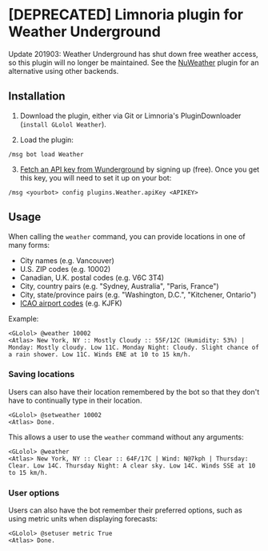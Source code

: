 # [DEPRECATED] Limnoria plugin for Weather Underground

Update 201903: Weather Underground has shut down free weather access, so this plugin will no longer be maintained. See the [NuWeather](../NuWeather) plugin for an alternative using other backends.

## Installation

1) Download the plugin, either via Git or Limnoria's PluginDownloader (`install GLolol Weather`).

2) Load the plugin:

```
/msg bot load Weather
```

3) [Fetch an API key from Wunderground](http://www.wunderground.com/weather/api/) by signing up (free).
Once you get this key, you will need to set it up on your bot:

```
/msg <yourbot> config plugins.Weather.apiKey <APIKEY>
```

## Usage

When calling the `weather` command, you can provide locations in one of many forms:
- City names (e.g. Vancouver)
- U.S. ZIP codes (e.g. 10002)
- Canadian, U.K. postal codes (e.g. V6C 3T4)
- City, country pairs (e.g. "Sydney, Australia", "Paris, France")
- City, state/province pairs (e.g. "Washington, D.C.", "Kitchener, Ontario")
- [ICAO airport codes](https://en.wikipedia.org/wiki/International_Civil_Aviation_Organization_airport_code) (e.g. KJFK)

Example:

```
<GLolol> @weather 10002
<Atlas> New York, NY :: Mostly Cloudy :: 55F/12C (Humidity: 53%) | Monday: Mostly cloudy. Low 11C. Monday Night: Cloudy. Slight chance of a rain shower. Low 11C. Winds ENE at 10 to 15 km/h.
```

### Saving locations

Users can also have their location remembered by the bot so that they don't have to continually type in their location.

```
<GLolol> @setweather 10002
<Atlas> Done.
```

This allows a user to use the `weather` command without any arguments:

```
<GLolol> @weather
<Atlas> New York, NY :: Clear :: 64F/17C | Wind: N@7kph | Thursday: Clear. Low 14C. Thursday Night: A clear sky. Low 14C. Winds SSE at 10 to 15 km/h.
```

### User options

Users can also have the bot remember their preferred options, such as using metric units when displaying forecasts:

```
<GLolol> @setuser metric True
<Atlas> Done.
```
